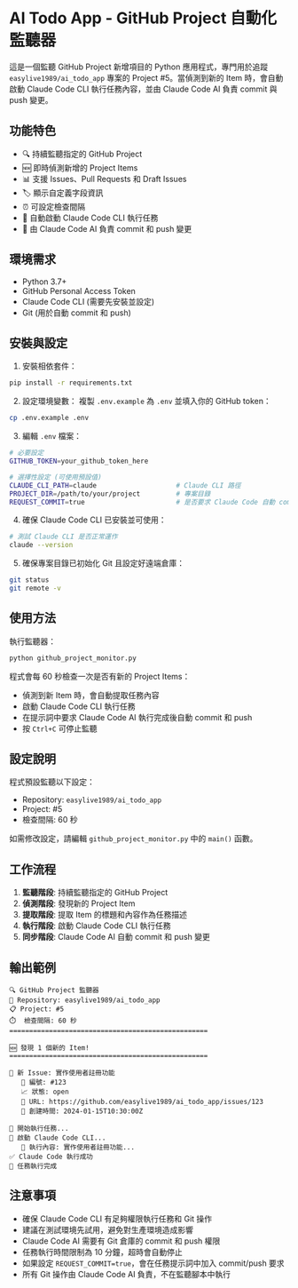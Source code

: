 # AI Todo App - GitHub Project 自動化監聽器

這是一個監聽 GitHub Project 新增項目的 Python 應用程式，專門用於追蹤 `easylive1989/ai_todo_app` 專案的 Project #5。當偵測到新的 Item 時，會自動啟動 Claude Code CLI 執行任務內容，並由 Claude Code AI 負責 commit 與 push 變更。

## 功能特色

- 🔍 持續監聽指定的 GitHub Project
- 🆕 即時偵測新增的 Project Items
- 📊 支援 Issues、Pull Requests 和 Draft Issues
- 🏷️ 顯示自定義字段資訊
- ⏰ 可設定檢查間隔
- 🤖 自動啟動 Claude Code CLI 執行任務
- 💾 由 Claude Code AI 負責 commit 和 push 變更

## 環境需求

- Python 3.7+
- GitHub Personal Access Token
- Claude Code CLI (需要先安裝並設定)
- Git (用於自動 commit 和 push)

## 安裝與設定

1. 安裝相依套件：
```bash
pip install -r requirements.txt
```

2. 設定環境變數：
複製 `.env.example` 為 `.env` 並填入你的 GitHub token：
```bash
cp .env.example .env
```

3. 編輯 `.env` 檔案：
```bash
# 必要設定
GITHUB_TOKEN=your_github_token_here

# 選擇性設定 (可使用預設值)
CLAUDE_CLI_PATH=claude                    # Claude CLI 路徑
PROJECT_DIR=/path/to/your/project         # 專案目錄
REQUEST_COMMIT=true                       # 是否要求 Claude Code 自動 commit/push
```

4. 確保 Claude Code CLI 已安裝並可使用：
```bash
# 測試 Claude CLI 是否正常運作
claude --version
```

5. 確保專案目錄已初始化 Git 且設定好遠端倉庫：
```bash
git status
git remote -v
```

## 使用方法

執行監聽器：
```bash
python github_project_monitor.py
```

程式會每 60 秒檢查一次是否有新的 Project Items：
- 偵測到新 Item 時，會自動提取任務內容
- 啟動 Claude Code CLI 執行任務
- 在提示詞中要求 Claude Code AI 執行完成後自動 commit 和 push
- 按 `Ctrl+C` 可停止監聽

## 設定說明

程式預設監聽以下設定：
- Repository: `easylive1989/ai_todo_app`
- Project: #5
- 檢查間隔: 60 秒

如需修改設定，請編輯 `github_project_monitor.py` 中的 `main()` 函數。

## 工作流程

1. **監聽階段**: 持續監聽指定的 GitHub Project
2. **偵測階段**: 發現新的 Project Item
3. **提取階段**: 提取 Item 的標題和內容作為任務描述
4. **執行階段**: 啟動 Claude Code CLI 執行任務
5. **同步階段**: Claude Code AI 自動 commit 和 push 變更

## 輸出範例

```
🔍 GitHub Project 監聽器
📂 Repository: easylive1989/ai_todo_app
📋 Project: #5
⏱️  檢查間隔: 60 秒
==================================================

🆕 發現 1 個新的 Item!
==================================================

📌 新 Issue: 實作使用者註冊功能
   🔢 編號: #123
   📈 狀態: open
   🔗 URL: https://github.com/easylive1989/ai_todo_app/issues/123
   📅 創建時間: 2024-01-15T10:30:00Z

🚀 開始執行任務...
🤖 啟動 Claude Code CLI...
   📝 執行內容: 實作使用者註冊功能...
✅ Claude Code 執行成功
🎉 任務執行完成
```

## 注意事項

- 確保 Claude Code CLI 有足夠權限執行任務和 Git 操作
- 建議在測試環境先試用，避免對生產環境造成影響
- Claude Code AI 需要有 Git 倉庫的 commit 和 push 權限
- 任務執行時間限制為 10 分鐘，超時會自動停止
- 如果設定 `REQUEST_COMMIT=true`，會在任務提示詞中加入 commit/push 要求
- 所有 Git 操作由 Claude Code AI 負責，不在監聽腳本中執行